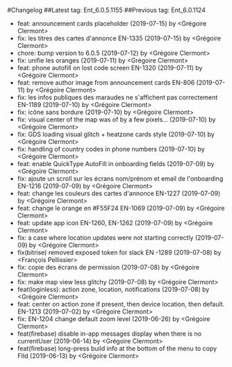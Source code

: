 #Changelog
##Latest tag: Ent_6.0.5.1155
##Previous tag: Ent_6.0.1124
* feat: announcement cards placeholder (2019-07-15) by <Grégoire Clermont>
* fix: les titres des cartes d'annonce EN-1335 (2019-07-15) by <Grégoire Clermont>
* chore: bump version to 6.0.5 (2019-07-12) by <Grégoire Clermont>
* fix: unifie les oranges (2019-07-11) by <Grégoire Clermont>
* feat: phone autofill on lost code screen EN-1320 (2019-07-11) by <Grégoire Clermont>
* feat: remove author image from announcement cards EN-806 (2019-07-11) by <Grégoire Clermont>
* fix: les infos publiques des maraudes ne s'affichent pas correctement EN-1189 (2019-07-10) by <Grégoire Clermont>
* fix: icône sans bordure (2019-07-10) by <Grégoire Clermont>
* fix: visual center of the map was of by a few pixels... (2019-07-10) by <Grégoire Clermont>
* fix: GDS loading visual glitch + heatzone cards style (2019-07-10) by <Grégoire Clermont>
* fix: handling of country codes in phone numbers (2019-07-10) by <Grégoire Clermont>
* feat: enable QuickType AutoFill in onboarding fields (2019-07-09) by <Grégoire Clermont>
* fix: ajoute un scroll sur les écrans nom/prénom et email de l'onboarding EN-1216 (2019-07-09) by <Grégoire Clermont>
* feat: change les couleurs des cartes d'annonce EN-1227 (2019-07-09) by <Grégoire Clermont>
* feat: change le orange en #F55F24 EN-1069 (2019-07-09) by <Grégoire Clermont>
* feat: update app icon EN-1260, EN-1262 (2019-07-09) by <Grégoire Clermont>
* fix: a case where location updates were not starting correctly (2019-07-09) by <Grégoire Clermont>
* fix(bitrise) removed exposed token for slack EN -1289 (2019-07-08) by <François Pellissier>
* fix: copie des écrans de permission (2019-07-08) by <Grégoire Clermont>
* fix: make map view less glitchy (2019-07-08) by <Grégoire Clermont>
* feat(loginless): action zone, location, notifications (2019-07-08) by <Grégoire Clermont>
* feat: center on action zone if present, then device location, then default. EN-1213 (2019-07-02) by <Grégoire Clermont>
* fix: EN-1204 change default zoom level (2019-06-26) by <Grégoire Clermont>
* feat(firebase) disable in-app messages display when there is no currentUser (2019-06-14) by <Grégoire Clermont>
* feat(firebase) long-press build info at the bottom of the menu to copy FIId (2019-06-13) by <Grégoire Clermont>
